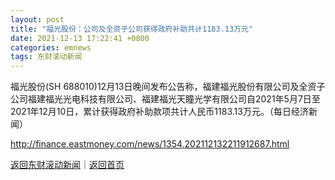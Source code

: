 ```yaml
---
layout: post
title: "福光股份：公司及全资子公司获得政府补助共计1183.13万元"
date: 2021-12-13 17:22:41 +0800
categories: emnews
tags: 东财滚动新闻
---
```


福光股份(SH 688010)12月13日晚间发布公告称，福建福光股份有限公司及全资子公司福建福光光电科技有限公司、福建福光天瞳光学有限公司自2021年5月7日至2021年12月10日，累计获得政府补助款项共计人民币1183.13万元。（每日经济新闻）

<http://finance.eastmoney.com/news/1354,202112132211912687.html>

[返回东财滚动新闻](//finews.withounder.com/emnews/)｜[返回首页](//finews.withounder.com/)